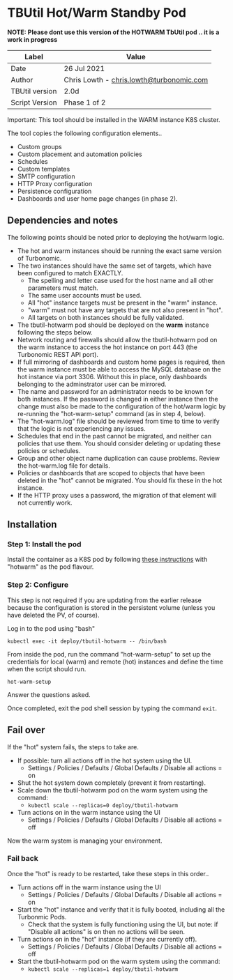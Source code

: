 # TBUtil Hot/Warm Standby Pod

**NOTE: Please dont use this version of the HOTWARM TbUtil pod .. it is a work in progress**


| Label          | Value       |
| -------------- | ----------- |
| Date           | 26 Jul 2021 |
| Author         | Chris Lowth - chris.lowth@turbonomic.com |
| TBUtil version | 2.0d |
| Script Version | Phase 1 of 2 |

Important: This tool should be installed in the WARM instance K8S cluster.

The tool copies the following configuration elements..

- Custom groups
- Custom placement and automation policies
- Schedules
- Custom templates
- SMTP configuration
- HTTP Proxy configuration
- Persistence configuration
- Dashboards and user home page changes (in phase 2).

## Dependencies and notes

The following points should be noted prior to deploying the hot/warm logic.

- The hot and warm instances should be running the exact same version of Turbonomic.
- The two instances should have the same set of targets, which have been configured to match EXACTLY.
    - The spelling and letter case used for the host name and all other parameters must match.
    - The same user accounts must be used.
    - All "hot" instance targets must be present in the "warm" instance.
    - "warm" must not have any targets that are not also present in "hot".
    - All targets on both instances should be fully validated.
- The tbutil-hotwarm pod should be deployed on the **warm** instance following the steps below.
- Network routing and firewalls should allow the tbutil-hotwarm pod on the warm instance to access the hot instance on port 443 (the Turbonomic REST API port).
- If full mirroring of dashboards and custom home pages is required, then the warm instance must be able to access the MySQL database on the hot instance via port 3306. Without this in place, only dashboards belonging to the adminstrator user can be mirrored.
- The name and password for an administrator needs to be known for both instances. If the password is changed in either instance then the change must also be made to the configuration of the hot/warm logic by re-running the "hot-warm-setup" command (as in step 4, below).
- The "hot-warm.log" file should be reviewed from time to time to verify that the logic is not experiencing any issues.
- Schedules that end in the past cannot be migrated, and neither can policies that use them. You should consider deleting or updating these policies or schedules.
- Group and other object name duplication can cause problems. Review the hot-warm.log file for details.
- Policies or dashboards that are scoped to objects that have been deleted in the "hot" cannot be migrated. You should fix these in the hot instance.
- If the HTTP proxy uses a password, the migration of that element will not currently work.

## Installation

### Step 1: Install the pod

Install the container as a K8S pod by following [these instructions](INSTALL.md) with "hotwarm" as the pod flavour.

### Step 2: Configure

This step is not required if you are updating from the earlier release because the configuration is stored in the persistent volume (unless you have deleted the PV, of course).

Log in to the pod using "bash"

```shell
kubectl exec -it deploy/tbutil-hotwarm -- /bin/bash
```

From inside the pod, run the command "hot-warm-setup" to set up the credentials for local (warm) and remote (hot) instances and define the time when the script should run.

```shell
hot-warm-setup
```

Answer the questions asked.

Once completed, exit the pod shell session by typing the command `exit`.

## Fail over

If the "hot" system fails, the steps to take are.

- If possible: turn all actions off in the hot system using the UI.
    - Settings / Policies / Defaults / Global Defaults / Disable all actions = on
- Shut the hot system down completely (prevent it from restarting).
- Scale down the tbutil-hotwarm pod on the warm system using the command:
    - `kubectl scale --replicas=0 deploy/tbutil-hotwarm`
- Turn actions on in the warm instance using the UI
    - Settings / Policies / Defaults / Global Defaults / Disable all actions = off

Now the warm system is managing your environment.

### Fail back

Once the "hot" is ready to be restarted, take these steps in this order..

- Turn actions off in the warm instance using the UI
    - Settings / Policies / Defaults / Global Defaults / Disable all actions = on
- Start the "hot" instance and verify that it is fully booted, including all the Turbonmic Pods.
    - Check that the system is fully functioning using the UI, but note: if "Disable all actions" is on then no actions will be seen.
- Turn actions on in the "hot" instance (if they are currently off).
    - Settings / Policies / Defaults / Global Defaults / Disable all actions = off
- Start the tbutil-hotwarm pod on the warm system using the command:
    - `kubectl scale --replicas=1 deploy/tbutil-hotwarm`

